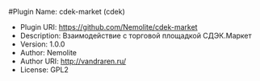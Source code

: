 #Plugin Name: cdek-market (cdek)
* Plugin URI: https://github.com/Nemolite/cdek-market
* Description: Взаимодействие с торговой площадкой СДЭК.Маркет
* Version: 1.0.0
* Author: Nemolite
* Author URI: http://vandraren.ru/
* License: GPL2
